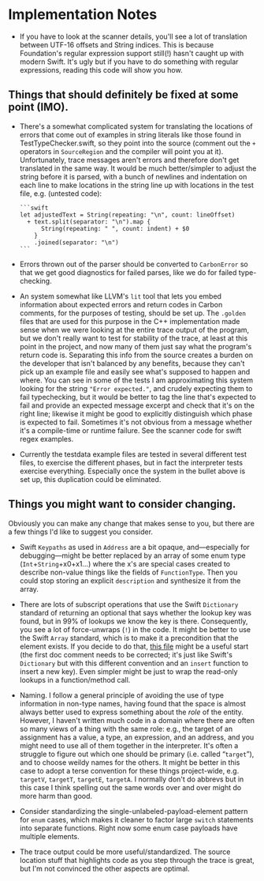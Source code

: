 # Implementation Notes

- If you have to look at the scanner details, you'll see a lot of translation
  between UTF-16 offsets and String indices.  This is because Foundation's
  regular expression support still(!) hasn't caught up with modern Swift.  It's
  ugly but if you have to do something with regular expressions, reading this
  code will show you how.

## Things that should definitely be fixed at some point (IMO).

- There's a somewhat complicated system for translating the locations of errors
  that come out of examples in string literals like those found in
  TestTypeChecker.swift, so they point into the source (comment out the `+`
  operators in `SourceRegion` and the compiler will point you at it).
  Unfortunately, trace messages aren't errors and therefore don't get translated
  in the same way.  It would be much better/simpler to adjust the string before
  it is parsed, with a bunch of newlines and indentation on each line to make
  locations in the string line up with locations in the test file,
  e.g. (untested code):

      ```swift
      let adjustedText = String(repeating: "\n", count: lineOffset)
        + text.split(separator: "\n").map {
            String(repeating: " ", count: indent) + $0
          }
          .joined(separator: "\n")
      ```
- Errors thrown out of the parser should be converted to `CarbonError` so that
  we get good diagnostics for failed parses, like we do for failed
  type-checking.
  
- An system somewhat like LLVM's `lit` tool that lets you embed information
  about expected errors and return codes in Carbon comments, for the purposes of
  testing, should be set up.  The `.golden` files that are used for this purpose
  in the C++ implementation made sense when we were looking at the entire trace
  output of the program, but we don't really want to test for stability of the
  trace, at least at this point in the project, and now many of them just say
  what the program's return code is.  Separating this info from the source
  creates a burden on the developer that isn't balanced by any benefits, because
  they can't pick up an example file and easily see what's supposed to happen
  and where.  You can see in some of the tests I am approximating this system
  looking for the string `"Error expected."`, and crudely expecting them to fail
  typechecking, but it would be better to tag the line that's expected to fail
  and provide an expected message excerpt and check that it's on the right line;
  likewise it might be good to explicitly distinguish which phase is expected to
  fail. Sometimes it's not obvious from a message whether it's a compile-time or
  runtime failure. See the scanner code for swift regex examples.

- Currently the testdata example files are tested in several different test
  files, to exercise the different phases, but in fact the interpreter tests
  exercise everything.  Especially once the system in the bullet above is set
  up, this duplication could be eliminated.

## Things you might want to consider changing.

Obviously you can make any change that makes sense to you, but there are a few
things I'd like to suggest you consider.

- Swift `Keypaths` as used in `Address` are a bit opaque, and—especially for
  debugging—might be better replaced by an array of some enum type
  (`Int`+`String`+x0+x1…) where the x's are special cases created to describe
  non-value things like the fields of `FunctionType`.  Then you could stop
  storing an explicit `description` and synthesize it from the array.
  
- There are lots of subscript operations that use the Swift `Dictionary`
  standard of returning an optional that says whether the lookup key was found,
  but in 99% of lookups we know the key is there.  Consequently, you see a lot
  of force-unwraps (`!`) in the code.  It might be better to use the Swift
  `Array` standard, which is to make it a precondition that the element exists.
  If you decide to do that, [this
  file](https://github.com/dabrahams/carbon-lang/blob/known-dictionary/Sources/KnownDictionary.swift)
  might be a useful start (the first doc comment needs to be corrected; it's
  just like Swift's `Dictionary` but with this different convention and an
  `insert` function to insert a new key).  Even simpler might be just to wrap
  the read-only lookups in a function/method call.

- Naming.  I follow a general principle of avoiding the use of type information
  in non-type names, having found that the space is almost always better used to
  express something about the *role* of the entity.  However, I haven't written
  much code in a domain where there are often so many views of a thing with the
  same role: e.g., the target of an assignment has a value, a type, an
  expression, and an address, and you might need to use all of them together in
  the interpreter.  It's often a struggle to figure out which one should be
  primary (i.e. called “`target`”), and to choose weildy names for the others.
  It might be better in this case to adopt a terse convention for these things
  project-wide, e.g. `targetV`, `targetT`, `targetE`, `targetA`.  I normally
  don't do abbrevs but in this case I think spelling out the same words over and
  over might do more harm than good.

- Consider standardizing the single-unlabeled-payload-element pattern for `enum`
  cases, which makes it cleaner to factor large `switch` statements into separate
  functions.  Right now some enum case payloads have multiple elements.

- The trace output could be more useful/standardized.  The source location stuff
  that highlights code as you step through the trace is great, but I'm not
  convinced the other aspects are optimal.
